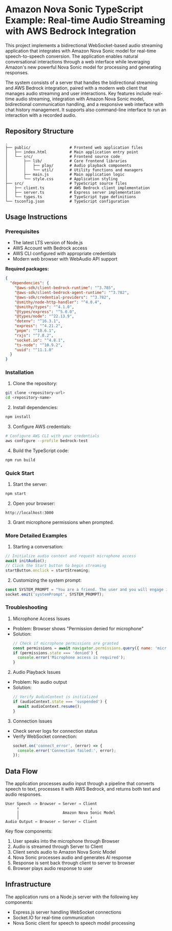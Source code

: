 # Amazon Nova Sonic TypeScript Example: Real-time Audio Streaming with AWS Bedrock Integration

This project implements a bidirectional WebSocket-based audio streaming application that integrates with Amazon Nova Sonic model for real-time speech-to-speech conversion. The application enables natural conversational interactions through a web interface while leveraging Amazon's new powerful Nova Sonic model for processing and generating responses.

The system consists of a server that handles the bidirectional streaming and AWS Bedrock integration, paired with a modern web client that manages audio streaming and user interactions. Key features include real-time audio streaming, integration with Amazon Nova Sonic model, bidirectional communication handling, and a responsive web interface with chat history management. It supports also command-line interface to run an interaction with a recorded audio.

## Repository Structure
```
.
├── public/                 # Frontend web application files
│   ├── index.html          # Main application entry point
│   └── src/                # Frontend source code
│       ├── lib/            # Core frontend libraries
│       │   ├── play/       # Audio playback components
│       │   └── util/       # Utility functions and managers
│       ├── main.js         # Main application logic
│       └── style.css       # Application styling
├── src/                    # TypeScript source files
│   ├── client.ts           # AWS Bedrock client implementation
│   ├── server.ts           # Express server implementation
│   └── types.ts            # TypeScript type definitions
└── tsconfig.json           # TypeScript configuration
```

## Usage Instructions
### Prerequisites
- The latest LTS version of Node.js
- AWS Account with Bedrock access
- AWS CLI configured with appropriate credentials
- Modern web browser with WebAudio API support

**Required packages:**

```json
{
  "dependencies": {
    "@aws-sdk/client-bedrock-runtime": "^3.785",
    "@aws-sdk/client-bedrock-agent-runtime": "^3.782",
    "@aws-sdk/credential-providers": "^3.782",
    "@smithy/node-http-handler": "^4.0.4",
    "@smithy/types": "^4.1.0",
    "@types/express": "^5.0.0",
    "@types/node": "^22.13.9",
    "dotenv": "^16.3.1",
    "express": "^4.21.2",
    "pnpm": "^10.6.1",
    "rxjs": "^7.8.2",
    "socket.io": "^4.8.1",
    "ts-node": "^10.9.2",
    "uuid": "^11.1.0"
  }
}
```

### Installation
1. Clone the repository:
```bash
git clone <repository-url>
cd <repository-name>
```

2. Install dependencies:
```bash
npm install
```

3. Configure AWS credentials:
```bash
# Configure AWS CLI with your credentials
aws configure --profile bedrock-test
```

4. Build the TypeScript code:
```bash
npm run build
```

### Quick Start
1. Start the server:
```bash
npm start
```

2. Open your browser:
```
http://localhost:3000
```

3. Grant microphone permissions when prompted.

### More Detailed Examples
1. Starting a conversation:
```javascript
// Initialize audio context and request microphone access
await initAudio();
// Click the Start button to begin streaming
startButton.onclick = startStreaming;
```

2. Customizing the system prompt:
```javascript
const SYSTEM_PROMPT = "You are a friend. The user and you will engage in a spoken...";
socket.emit('systemPrompt', SYSTEM_PROMPT);
```

### Troubleshooting
1. Microphone Access Issues
- Problem: Browser shows "Permission denied for microphone"
- Solution: 
  ```javascript
  // Check if microphone permissions are granted
  const permissions = await navigator.permissions.query({ name: 'microphone' });
  if (permissions.state === 'denied') {
    console.error('Microphone access is required');
  }
  ```

2. Audio Playback Issues
- Problem: No audio output
- Solution:
  ```javascript
  // Verify AudioContext is initialized
  if (audioContext.state === 'suspended') {
    await audioContext.resume();
  }
  ```

3. Connection Issues
- Check server logs for connection status
- Verify WebSocket connection:
  ```javascript
  socket.on('connect_error', (error) => {
    console.error('Connection failed:', error);
  });
  ```

## Data Flow
The application processes audio input through a pipeline that converts speech to text, processes it with AWS Bedrock, and returns both text and audio responses.

```ascii
User Speech -> Browser → Server → Client
     ↑                               ↓
     │                   Amazon Nova Sonic Model
     │                               ↓
Audio Output ← Browser ← Server ← Client
```

Key flow components:
1. User speaks into the microphone through Browser
2. Audio is streamed through Server to Client
3. Client sends audio to Amazon Nova Sonic Model
4. Nova Sonic processes audio and generates AI response
5. Response is sent back through client to server to browser
6. Browser plays audio response to user


## Infrastructure
The application runs on a Node.js server with the following key components:

- Express.js server handling WebSocket connections
- Socket.IO for real-time communication
- Nova Sonic client for speech to speech model processing
